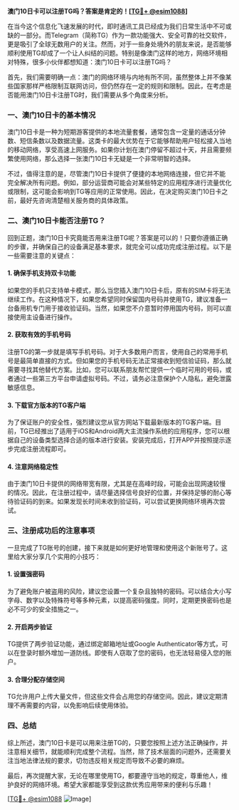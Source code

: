 **澳门10日卡可以注册TG吗？答案是肯定的！[[TG💪+ @esim1088](https://t.me/s/esim1088)]**

在当今这个信息化飞速发展的时代，即时通讯工具已经成为我们日常生活中不可或缺的一部分。而Telegram（简称TG）作为一款功能强大、安全可靠的社交软件，更是吸引了全球无数用户的关注。然而，对于一些身处境外的朋友来说，是否能够顺利使用TG却成了一个让人纠结的问题。特别是像澳门这样的地方，网络环境相对特殊，很多小伙伴都想知道：澳门10日卡可以注册TG吗？

首先，我们需要明确一点：澳门的网络环境与内地有所不同，虽然整体上并不像某些国家那样严格限制互联网访问，但仍然存在一定的规则和限制。因此，在考虑是否能用澳门10日卡注册TG时，我们需要从多个角度来分析。

### **一、澳门10日卡的基本情况**

澳门10日卡是一种为短期游客提供的本地流量套餐，通常包含一定量的通话分钟数、短信条数以及数据流量。这类卡的最大优势在于它能够帮助用户轻松接入当地的移动网络，享受高速上网服务。如果你计划在澳门停留不超过十天，并且需要频繁使用网络，那么选择一张澳门10日卡无疑是一个非常明智的选择。

不过，值得注意的是，尽管澳门10日卡提供了便捷的本地网络连接，但它并不能完全解决所有问题。例如，部分运营商可能会对某些特定的应用程序进行流量优化或限制，这可能会影响到TG等应用的正常使用。因此，在决定购买澳门10日卡之前，最好先咨询清楚相关服务商的具体政策。

### **二、澳门10日卡能否注册TG？**

回到正题，澳门10日卡究竟能否用来注册TG呢？答案是可以的！只要你遵循正确的步骤，并确保自己的设备满足基本要求，就完全可以成功完成注册过程。以下是一些需要注意的关键点：

#### **1. 确保手机支持双卡功能**
如果您的手机只支持单卡模式，那么当您插入澳门10日卡后，原有的SIM卡将无法继续工作。在这种情况下，如果您希望同时保留国内号码并使用TG，建议准备一台备用机专门用于接收验证码。当然，如果您不介意暂时停用国内号码，则可以直接使用主设备进行操作。

#### **2. 获取有效的手机号码**
注册TG的第一步就是填写手机号码。对于大多数用户而言，使用自己的常用手机号是最简单直接的方式。但如果您的手机号码无法正常接收到短信验证码，那么就需要寻找其他替代方案。比如，您可以联系朋友帮忙提供一个临时可用的号码，或者通过一些第三方平台申请虚拟号码。不过，请务必注意保护个人隐私，避免泄露敏感信息。

#### **3. 下载官方版本的TG客户端**
为了保证账户的安全性，强烈建议您从官方网站下载最新版本的TG客户端。目前，TG已经推出了适用于iOS和Android两大主流操作系统的应用程序，您可以根据自己的设备类型选择合适的版本进行安装。安装完成后，打开APP并按照提示逐步完成注册流程即可。

#### **4. 注意网络稳定性**
由于澳门10日卡提供的网络带宽有限，尤其是在高峰时段，可能会出现网速较慢的情况。因此，在注册过程中，请尽量选择信号良好的位置，并保持足够的耐心等待验证码的到来。如果发现长时间未收到验证码，可以尝试更换网络环境再次尝试。

### **三、注册成功后的注意事项**

一旦完成了TG账号的创建，接下来就是如何更好地管理和使用这个新账号了。这里给大家分享几个实用的小技巧：

#### **1. 设置强密码**
为了避免账户被盗用的风险，建议您设置一个复杂且独特的密码。可以结合大小写字母、数字以及特殊符号等多种元素，以提高密码强度。同时，定期更换密码也是必不可少的安全措施之一。

#### **2. 开启两步验证**
TG提供了两步验证功能，通过绑定邮箱地址或Google Authenticator等方式，可以在登录时额外增加一道防线。即使有人窃取了您的密码，也无法轻易侵入您的账户。

#### **3. 合理分配存储空间**
TG允许用户上传大量文件，但这些文件会占用您的存储空间。因此，建议定期清理不再需要的内容，以免影响后续使用体验。

### **四、总结**

综上所述，澳门10日卡是可以用来注册TG的，只要您按照上述方法正确操作，并注意相关细节，就能顺利完成整个流程。当然，除了技术层面的问题外，还需要关注当地法律法规的要求，切勿违反相关规定而导致不必要的麻烦。

最后，再次提醒大家，无论在哪里使用TG，都要遵守当地的规定，尊重他人，维护良好的网络环境。希望大家都能享受到这款优秀应用带来的便利与乐趣！

[[TG💪+ @esim1088](https://t.me/s/esim1088) ![Image](https://i.postimg.cc/4NQfJmqS/Snipaste-2025-05-13-00-14-12.png)]